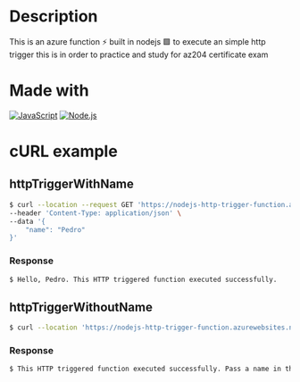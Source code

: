 # Description
This is an azure function ⚡️ built in nodejs 🟩 to execute an simple http trigger this is in order to practice and study for az204 certificate exam

# Made with
[![JavaScript](https://img.shields.io/badge/javascript-ead547?style=for-the-badge&logo=javascript&logoColor=white&labelColor=000000)]()
[![Node.js](https://img.shields.io/badge/node.js-76c339?style=for-the-badge&logo=node.js&logoColor=white&labelColor=000000)]()

# cURL example

## httpTriggerWithName

```sh
$ curl --location --request GET 'https://nodejs-http-trigger-function.azurewebsites.net/api/az204-http-trigger?code=e1tZ44aoNaxlfcdM7V6bgJzUvU9mDXTn23wEVl6gdgiUAzFutZWuOA%3D%3D' \
--header 'Content-Type: application/json' \
--data '{
    "name": "Pedro"
}'
```

### Response
```txt
$ Hello, Pedro. This HTTP triggered function executed successfully.
```

## httpTriggerWithoutName

```sh
$ curl --location 'https://nodejs-http-trigger-function.azurewebsites.net/api/az204-http-trigger?code=e1tZ44aoNaxlfcdM7V6bgJzUvU9mDXTn23wEVl6gdgiUAzFutZWuOA%3D%3D'
```

### Response
```txt
$ This HTTP triggered function executed successfully. Pass a name in the query string or in the request body for a personalized response.
```